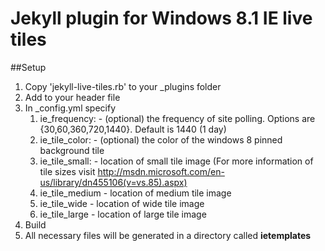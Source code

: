 Jekyll plugin for Windows 8.1 IE live tiles
===============

##Setup

1. Copy 'jekyll-live-tiles.rb' to your _plugins folder
2. Add <code><meta name='msapplication-config' content='/ietemplates/ieconfig.xml' /></code> to your header file
3. In _config.yml specify
	1. ie_frequency:  - (optional) the frequency of site polling. Options are {30,60,360,720,1440}. Default is 1440 (1 day) 
	2. ie_tile_color: - (optional) the color of the windows 8 pinned background tile
	3. ie_tile_small: - location of small tile image (For more information of tile sizes visit http://msdn.microsoft.com/en-us/library/dn455106(v=vs.85).aspx)
	4. ie_tile_medium - location of medium tile image
	5. ie_tile_wide   - location of wide tile image
	6. ie_tile_large  - location of large tile image
4. Build
5. All necessary files will be generated in a directory called <b>ietemplates</b>
